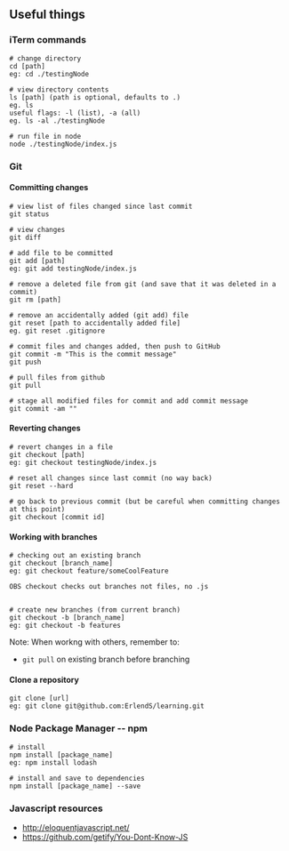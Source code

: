 ## Useful things


### iTerm commands
```
# change directory
cd [path]
eg: cd ./testingNode

# view directory contents
ls [path] (path is optional, defaults to .)
eg. ls
useful flags: -l (list), -a (all)
eg. ls -al ./testingNode

# run file in node
node ./testingNode/index.js
```

### Git

#### Committing changes
```
# view list of files changed since last commit
git status

# view changes
git diff

# add file to be committed
git add [path]
eg: git add testingNode/index.js

# remove a deleted file from git (and save that it was deleted in a commit)
git rm [path]

# remove an accidentally added (git add) file
git reset [path to accidentally added file]
eg. git reset .gitignore

# commit files and changes added, then push to GitHub
git commit -m "This is the commit message"
git push

# pull files from github
git pull

# stage all modified files for commit and add commit message
git commit -am ""

```

#### Reverting changes
```
# revert changes in a file
git checkout [path]
eg: git checkout testingNode/index.js

# reset all changes since last commit (no way back)
git reset --hard

# go back to previous commit (but be careful when committing changes at this point)
git checkout [commit id]
```

#### Working with branches
```
# checking out an existing branch
git checkout [branch_name]
eg: git checkout feature/someCoolFeature

OBS checkout checks out branches not files, no .js


# create new branches (from current branch)
git checkout -b [branch_name]
eg: git checkout -b features
```

Note: When workng with others, remember to:
- `git pull` on existing branch before branching


#### Clone a repository
```
git clone [url]
eg: git clone git@github.com:ErlendS/learning.git
```


### Node Package Manager -- npm
```
# install
npm install [package_name]
eg: npm install lodash

# install and save to dependencies
npm install [package_name] --save

```

### Javascript resources

- http://eloquentjavascript.net/
- https://github.com/getify/You-Dont-Know-JS
